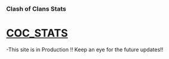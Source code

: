 ### Clash of Clans Stats
# [COC_STATS](https://clashofclansstats.netlify.app/)

-This site is in Production !! Keep an eye for the future updates!!
